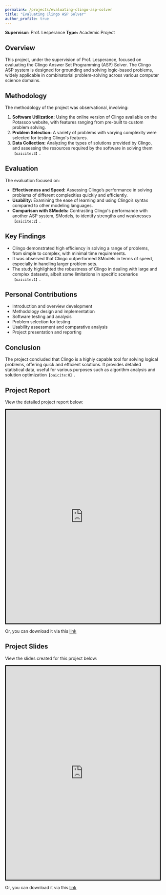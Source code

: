 ```yaml
---
permalink: /projects/evaluating-clingo-asp-solver
title: "Evaluating Clingo ASP Solver"
author_profile: true
---
```


**Supervisor:** Prof. Lesperance 
**Type:** Academic Project

## Overview
This project, under the supervision of Prof. Lesperance, focused on evaluating the Clingo Answer Set Programming (ASP) Solver. The Clingo ASP system is designed for grounding and solving logic-based problems, widely applicable in combinatorial problem-solving across various computer science domains.

## Methodology
The methodology of the project was observational, involving:
1. **Software Utilization:** Using the online version of Clingo available on the Potassco website, with features ranging from pre-built to custom problem solving.
2. **Problem Selection:** A variety of problems with varying complexity were selected for testing Clingo's features.
3. **Data Collection:** Analyzing the types of solutions provided by Clingo, and assessing the resources required by the software in solving them&#8203;``【oaicite:3】``&#8203;.

## Evaluation
The evaluation focused on:
- **Effectiveness and Speed:** Assessing Clingo’s performance in solving problems of different complexities quickly and efficiently.
- **Usability:** Examining the ease of learning and using Clingo’s syntax compared to other modeling languages.
- **Comparison with SModels:** Contrasting Clingo's performance with another ASP system, SModels, to identify strengths and weaknesses&#8203;``【oaicite:2】``&#8203;.

## Key Findings
- Clingo demonstrated high efficiency in solving a range of problems, from simple to complex, with minimal time requirements.
- It was observed that Clingo outperformed SModels in terms of speed, especially in handling larger problem sets.
- The study highlighted the robustness of Clingo in dealing with large and complex datasets, albeit some limitations in specific scenarios&#8203;``【oaicite:1】``&#8203;.

## Personal Contributions
- Introduction and overview development
- Methodology design and implementation
- Software testing and analysis
- Problem selection for testing
- Usability assessment and comparative analysis
- Project presentation and reporting

## Conclusion
The project concluded that Clingo is a highly capable tool for solving logical problems, offering quick and efficient solutions. It provides detailed statistical data, useful for various purposes such as algorithm analysis and solution optimization&#8203;``【oaicite:0】``&#8203;.

## Project Report
View the detailed project report below:

<iframe src="https://docs.google.com/viewer?embedded=true&url=https://raw.githubusercontent.com/razaviah/razaviah.github.io/master/files/EECS4401_Final_Project_Report.pdf" width="100%" height="700px" style="border:3px solid black;"></iframe>

Or, you can download it via this [link](https://raw.githubusercontent.com/razaviah/razaviah.github.io/master/files/EECS4401_Final_Project_Report.pdf)

## Project Slides
View the slides created for this project below:

<iframe src="https://docs.google.com/viewer?embedded=true&url=https://raw.githubusercontent.com/razaviah/razaviah.github.io/master/files/EECS4401_Final_Project_Presentation_Slides.pdf" width="100%" height="700px" style="border:3px solid black;"></iframe>

Or, you can download it via this [link](https://raw.githubusercontent.com/razaviah/razaviah.github.io/master/files/EECS4401_Final_Project_Presentation_Slides.pdf)
